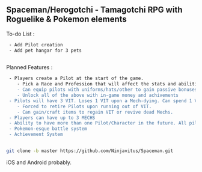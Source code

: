 ## Spaceman/Herogotchi - Tamagotchi RPG with Roguelike & Pokemon elements

To-do List :
```bash
 - Add Pilot creation
 - Add pet hangar for 3 pets
 
```
Planned Features :
```bash
 - Players create a Pilot at the start of the game. 
	- Pick a Race and Profession that will affect the stats and abilities of the Pilot's pets.
	- Can equip pilots with uniforms/hats/other to gain passive bonuses.
	- Unlock all of the above with in-game money and achivements
 - Pilots will have 3 VIT. Loses 1 VIT upon a Mech-dying. Can spend 1 VIT to revive Mechs too. 
	- Forced to retire Pilots upon running out of VIT.
	- Can gain/craft items to regain VIT or revive dead Mechs.
 - Players can have up to 3 MECHS
 - Ability to have more than one Pilot/Character in the future. All pilots will control the same mechs.
 - Pokemon-esque battle system
 - Achievement System
 
```

```bash
git clone -b master https://github.com/Ninjavitus/Spaceman.git
```

iOS and Android probably.